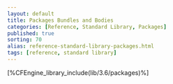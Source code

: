```yaml
---
layout: default
title: Packages Bundles and Bodies
categories: [Reference, Standard Library, Packages]
published: true
sorting: 70
alias: reference-standard-library-packages.html
tags: [reference, standard library]
---
```



[%CFEngine_library_include(lib/3.6/packages)%]

